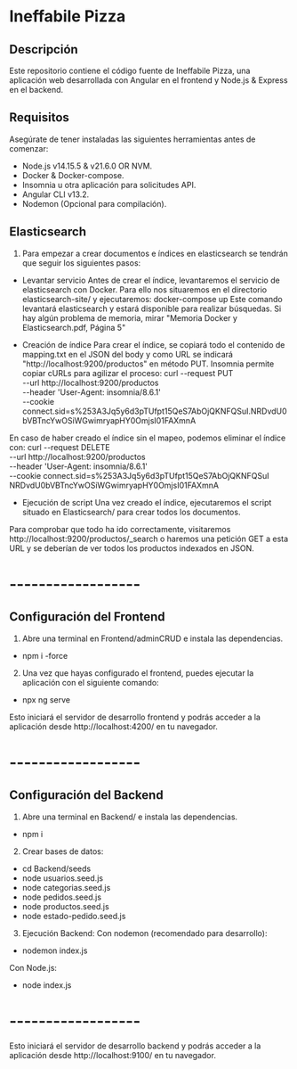 # Ineffabile Pizza

## Descripción
Este repositorio contiene el código fuente de Ineffabile Pizza, una aplicación web desarrollada con Angular en el frontend y Node.js & Express en el backend.

## Requisitos
Asegúrate de tener instaladas las siguientes herramientas antes de comenzar:
- Node.js v14.15.5 & v21.6.0 OR NVM.
- Docker & Docker-compose.
- Insomnia u otra aplicación para solicitudes API.
- Angular CLI v13.2.
- Nodemon (Opcional para compilación).

## Elasticsearch

1. Para empezar a crear documentos e índices en elasticsearch se tendrán que seguir los siguientes pasos:

- Levantar servicio
Antes de crear el índice, levantaremos el servicio de elasticsearch con Docker. Para ello nos situaremos en el directorio elasticsearch-site/ y ejecutaremos: docker-compose up
Este comando levantará elasticsearch y estará disponible para realizar búsquedas. Si hay algún problema de memoria, mirar "Memoria Docker y Elasticsearch.pdf, Página 5"

- Creación de índice
Para crear el índice, se copiará todo el contenido de mapping.txt en el JSON del body y como URL se indicará "http://localhost:9200/productos" en método PUT. Insomnia permite copiar cURLs para agilizar el proceso: 
curl --request PUT \
  --url http://localhost:9200/productos \
  --header 'User-Agent: insomnia/8.6.1' \
  --cookie connect.sid=s%253A3Jq5y6d3pTUfpt15QeS7AbOjQKNFQSuI.NRDvdU0bVBTncYwOSiWGwimryapHY0OmjsI01FAXmnA

En caso de haber creado el índice sin el mapeo, podemos eliminar el índice con:
curl --request DELETE \
  --url http://localhost:9200/productos \
  --header 'User-Agent: insomnia/8.6.1' \
  --cookie connect.sid=s%253A3Jq5y6d3pTUfpt15QeS7AbOjQKNFQSuI
  NRDvdU0bVBTncYwOSiWGwimryapHY0OmjsI01FAXmnA

- Ejecución de script
Una vez creado el índice, ejecutaremos el script situado en Elasticsearch/ para crear todos los documentos.

Para comprobar que todo ha ido correctamente, visitaremos http://localhost:9200/productos/_search o haremos una petición GET a esta URL y se deberían de ver todos los productos indexados en JSON.

# ------------------

## Configuración del Frontend

1. Abre una terminal en Frontend/adminCRUD e instala las dependencias.
- npm i -force

2. Una vez que hayas configurado el frontend, puedes ejecutar la aplicación con el siguiente comando:
- npx ng serve

Esto iniciará el servidor de desarrollo frontend y podrás acceder a la aplicación desde http://localhost:4200/ en tu navegador.

# ------------------

## Configuración del Backend
1. Abre una terminal en Backend/ e instala las dependencias.
- npm i

2. Crear bases de datos:
- cd Backend/seeds
- node usuarios.seed.js
- node categorias.seed.js
- node pedidos.seed.js
- node productos.seed.js
- node estado-pedido.seed.js

3. Ejecución Backend:
Con nodemon (recomendado para desarrollo):
- nodemon index.js

Con Node.js:
- node index.js

# ------------------

Esto iniciará el servidor de desarrollo backend y podrás acceder a la aplicación desde http://localhost:9100/ en tu navegador.